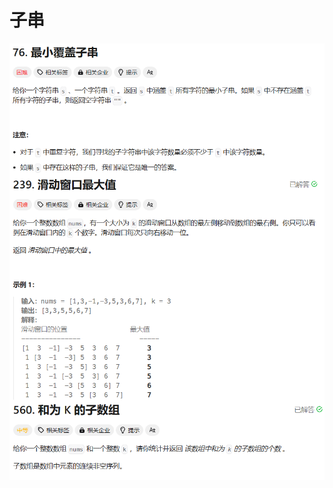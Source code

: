 # 子串

<img src="./assets/image-20240118014052993.png" alt="image-20240118014052993" style="zoom:80%;" align="left" />

<img src="./assets/image-20240118014107296.png" alt="image-20240118014107296" style="zoom:80%;" align="left" />

<img src="./assets/image-20240118014122104.png" alt="image-20240118014122104" style="zoom:80%;" align="left" />
